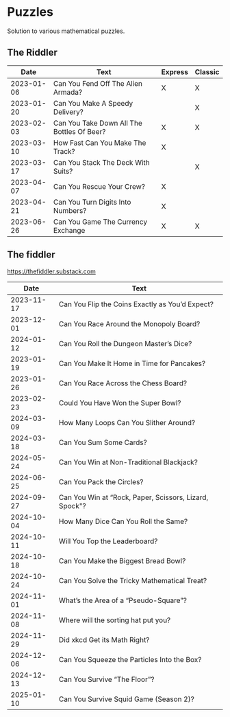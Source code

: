 # Puzzles
Solution to various mathematical puzzles.

## The Riddler

| Date       | Text                                            | Express | Classic |
| ---------- | ----------------------------------------------- | ------- | ------- |
| 2023-01-06 | Can You Fend Off The Alien Armada?			   | X       | X       |
| 2023-01-20 | Can You Make A Speedy Delivery?				   |         | X       |
| 2023-02-03 | Can You Take Down All The Bottles Of Beer?	   | X       | X       |
| 2023-03-10 | How Fast Can You Make The Track?                | X       |         |
| 2023-03-17 | Can You Stack The Deck With Suits?              |         | X       |
| 2023-04-07 | Can You Rescue Your Crew?		               | X       |         |
| 2023-04-21 | Can You Turn Digits Into Numbers?               | X       |         |
| 2023-06-26 | Can You Game The Currency Exchange              | X       | X       |

## The fiddler

https://thefiddler.substack.com


| Date       | Text                                            |
| ---------- | ----------------------------------------------- |
| 2023-11-17 | Can You Flip the Coins Exactly as You’d Expect? |
| 2023-12-01 | Can You Race Around the Monopoly Board?         |
| 2024-01-12 | Can You Roll the Dungeon Master’s Dice?         |
| 2023-01-19 | Can You Make It Home in Time for Pancakes?      |
| 2023-01-26 | Can You Race Across the Chess Board?            |
| 2023-02-23 | Could You Have Won the Super Bowl?            	|
| 2024-03-09 | How Many Loops Can You Slither Around?          |
| 2024-03-18 | Can You Sum Some Cards? 				           |
| 2024-05-24 | Can You Win at Non-Traditional Blackjack?       |
| 2024-06-25 | Can You Pack the Circles?	  				   |
| 2024-09-27 | Can You Win at “Rock, Paper, Scissors, Lizard, Spock"?   |
| 2024-10-04 | How Many Dice Can You Roll the Same?				|
| 2024-10-11 | Will You Top the Leaderboard? 					|
| 2024-10-18 | Can You Make the Biggest Bread Bowl? 			|
| 2024-10-24 | Can You Solve the Tricky Mathematical Treat? 	|
| 2024-11-01 | What’s the Area of a “Pseudo-Square”? 			|
| 2024-11-08 | Where will the sorting hat put you?				|
| 2024-11-29 | Did xkcd Get its Math Right? 					|
| 2024-12-06 | Can You Squeeze the Particles Into the Box?		|
| 2024-12-13 | Can You Survive “The Floor”?		|
| 2025-01-10 | Can You Survive Squid Game (Season 2)?|

